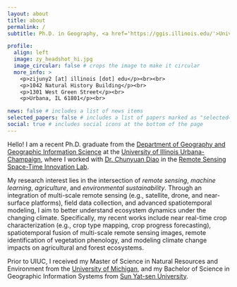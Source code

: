```yaml
---
layout: about
title: about
permalink: /
subtitle: Ph.D. in Geography, <a href='https://ggis.illinois.edu/'>University of Illinois Urbana-Champaign</a>

profile:
  align: left
  image: zy_headshot_hi.jpg
  image_circular: false # crops the image to make it circular
  more_info: >
    <p>zijuny2 [at] illinois [dot] edu</p><br><br>
    <p>1042 Natural History Building</p><br>
    <p>1301 West Green Street</p><br>
    <p>Urbana, IL 61801</p><br>

news: false # includes a list of news items
selected_papers: false # includes a list of papers marked as "selected={true}"
social: true # includes social icons at the bottom of the page
---
```


Hello! I am a recent Ph.D. graduate from the [Department of Geography and Geographic Information Science](https://ggis.illinois.edu/) at the [University of Illinois Urbana-Champaign](https://illinois.edu), where I worked with [Dr. Chunyuan Diao](https://ggis.illinois.edu/directory/profile/chunyuan) in the [Remote Sensing Space-Time Innovation Lab](https://diaorssilab.web.illinois.edu/).

My research interest lies in the intersection of *remote sensing*, *machine learning*, *agriculture*, and *environmental sustainability*. Through an integration of multi-scale remote sensing (e.g., satellite, drone, and near-surface platforms), field data collection, and advanced spatiotemporal modeling, I aim to better understand ecosystem dynamics under the changing climate. Specifically, my recent works include near real-time crop characterization (e.g., crop type mapping, crop progress forecasting), spatiotemporal fusion of multi-scale remote sensing images, remote identification of vegetation phenology, and modeling climate change impacts on agricultural and forest ecosystems. 

Prior to UIUC, I received my Master of Science in Natural Resources and Environment from the [University of Michigan](https://seas.umich.edu), and my Bachelor of Science in Geographic Information Systems from [Sun Yat-sen University](https://gp.sysu.edu.cn/en).
